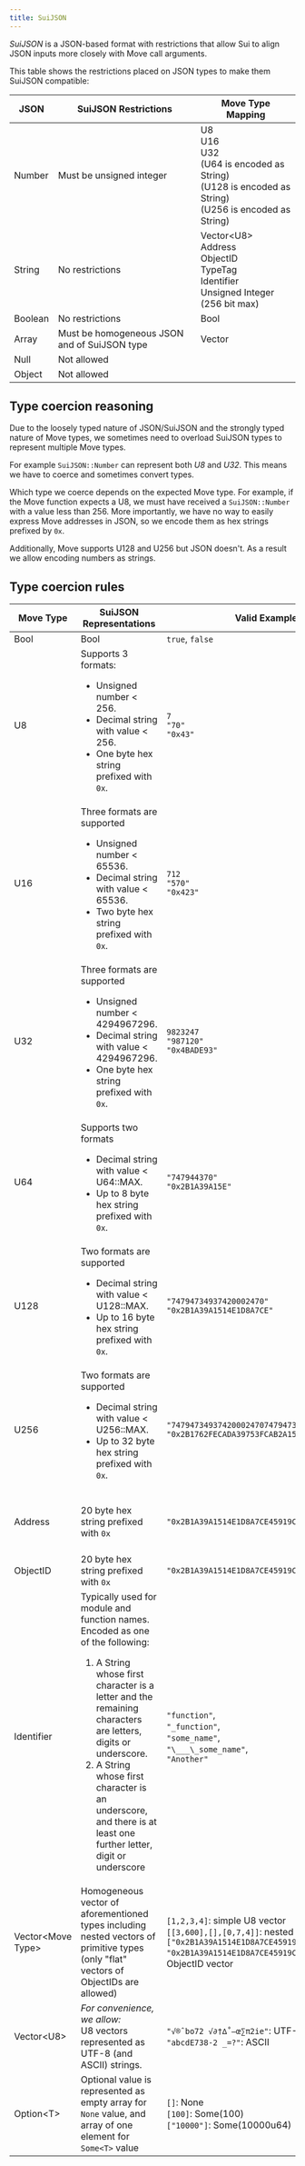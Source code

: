 ```yaml
---
title: SuiJSON
---
```


*SuiJSON* is a JSON-based format with restrictions that allow Sui to align JSON inputs more closely with Move call arguments.

This table shows the restrictions placed on JSON types to make them SuiJSON compatible:

| JSON    | SuiJSON Restrictions                         | Move Type Mapping                                                                               |
|---------|----------------------------------------------|-------------------------------------------------------------------------------------------------|
| Number  | Must be unsigned integer                     | U8<br>U16<br>U32<br>(U64 is encoded as String)<br>(U128 is encoded as String)<br>(U256 is encoded as String)                                                        |
| String  | No restrictions                              | Vector&lt;U8><br>Address<br>ObjectID<br>TypeTag<br>Identifier<br>Unsigned Integer (256 bit max) |
| Boolean | No restrictions                              | Bool                                                                                            |
| Array   | Must be homogeneous JSON and of SuiJSON type | Vector                                                                                          |
| Null    | Not allowed                                  |
| Object  | Not allowed                                  |

## Type coercion reasoning

Due to the loosely typed nature of JSON/SuiJSON and the strongly typed nature of Move types, we sometimes need to overload SuiJSON types to represent multiple Move types.

For example `SuiJSON::Number` can represent both *U8* and *U32*. This means we have to coerce and sometimes convert types.

Which type we coerce depends on the expected Move type. For example, if the Move function expects a U8, we must have received a `SuiJSON::Number` with a value less than 256. More importantly, we have no way to easily express Move addresses in JSON, so we encode them as hex strings prefixed by `0x`.

Additionally, Move supports U128 and U256 but JSON doesn't. As a result we allow encoding numbers as strings.

## Type coercion rules

| Move Type | SuiJSON Representations | Valid Examples | Invalid Examples |
| --- | --- | --- | --- |
| Bool | Bool | `true`, `false` |  | 
| U8 | Supports 3 formats:<ul><li>Unsigned number &lt; 256.</li><li>Decimal string with value &lt; 256.</li><li>One byte hex string prefixed with `0x`.</li></ul> | `7`<br>`"70"`<br>`"0x43"` | `-5`: negative not allowed<br>`3.9`: float not allowed<br>`NaN`: not allowed<br>`300`: U8 must be less than 256<br>`" 9"`: Spaces not allowed in string<br>`"9A"`: Hex num must be prefixed with `0x`<br>`"0x09CD"`: Too large for U8 |
| U16                   | Three formats are supported<ul><li>Unsigned number &lt; 65536. </li><li>Decimal string with value &lt; 65536.</li><li>Two byte hex string prefixed with `0x`.</li></ul>                                                                                                                                                               | `712`<br>`"570"`<br>`"0x423"`                                                                | `-5`: negative not allowed<br>`3.9`: float not allowed<br>`NaN`: not allowed<br>`98342300`: U16 must be less than 65536<br>`" 19"`: Spaces not allowed in string<br>`"9EA"`: Hex num must be prefixed with `0x`<br>`"0x049C1D"`: Too large for U16                 
| U32                   | Three formats are supported<ul><li>Unsigned number &lt; 4294967296. </li><li>Decimal string with value &lt; 4294967296.</li><li>One byte hex string prefixed with `0x`.</li></ul>                                                                                                                                                               | `9823247`<br>`"987120"`<br>`"0x4BADE93"`                                                                | `-5`: negative not allowed<br>`3.9`: float not allowed<br>`NaN`: not allowed<br>`123456789123456`: U32 must be less than 4294967296<br>`" 9"`: Spaces not allowed in string<br>`"9A"`: Hex num must be prefixed with `0x`<br>`"0x3FF1FF9FFDEFF"`: Too large for U32                 
| U64 | Supports two formats<ul><li>Decimal string with value &lt; U64::MAX.</li><li>Up to 8 byte hex string prefixed with `0x`.</li></ul> |`"747944370"`<br>`"0x2B1A39A15E"` | `123434`: Although this is a valid U64 number, it must be encoded as a string |
| U128                 | Two formats are supported<ul><li>Decimal string with value &lt; U128::MAX.</li><li>Up to 16 byte hex string prefixed with `0x`.</li></ul>                                                                                                                                                                                         | `"74794734937420002470"`<br>`"0x2B1A39A1514E1D8A7CE"`                                    | `34`: Although this is a valid U128 number, it must be encoded as a string                                                                                                                                                                            |
| U256                 | Two formats are supported<ul><li>Decimal string with value &lt; U256::MAX.</li><li>Up to 32 byte hex string prefixed with `0x`.</li></ul>                                                                                                                                                                                         | `"747947349374200024707479473493742000247"`<br>`"0x2B1762FECADA39753FCAB2A1514E1D8A7CE"`                                    | `123434`: Although this is a valid U256 number, it must be encoded as a string                                                                                                                                                                            | 
| Address | 20 byte hex string prefixed with `0x` | `"0x2B1A39A1514E1D8A7CE45919CFEB4FEE70B4E011"` | `0x2B1A39`: string too short<br>`2B1A39A1514E1D8A7CE45919CFEB4FEE70B4E011`: missing `0x` prefix<br>`0xG2B1A39A1514E1D8A7CE45919CFEB4FEE70B4E01`: invalid hex char `G` |
| ObjectID | 20 byte hex string prefixed with `0x` | `"0x2B1A39A1514E1D8A7CE45919CFEB4FEE70B4E011"` | Similar to above |
| Identifier | Typically used for module and function names. Encoded as one of the following:<ol><li>A String whose first character is a letter and the remaining characters are letters, digits or underscore.</li><li>A String whose first character is an underscore, and there is at least one further letter, digit or underscore</li></ol> | `"function"`,<br>`"_function"`,<br>`"some_name"`,<br>`"\___\_some_name"`,<br>`"Another"` | `"_"`: missing trailing underscore, digit or letter,<br>`"8name"`: cannot start with digit,<br>`".function"`: cannot start with period,<br>`" "`: cannot be empty space,<br>`"func name"`: cannot have spaces |
| Vector&lt;Move Type> | Homogeneous vector of aforementioned types including nested vectors of primitive types (only "flat" vectors of ObjectIDs are allowed) | `[1,2,3,4]`: simple U8 vector<br>`[[3,600],[],[0,7,4]]`: nested U32 vector `["0x2B1A39A1514E1D8A7CE45919CFEB4FEE", "0x2B1A39A1514E1D8A7CE45919CFEB4FEF"]`: ObjectID vector | `[1,2,3,false]`: not homogeneous JSON<br>`[1,2,null,4]`: invalid elements<br>`[1,2,"7"]`: although we allow encoding numbers as strings meaning this array can evaluate to `[1,2,7]`, the array is still ambiguous so it fails the homogeneity check. |
| Vector&lt;U8> | <em>For convenience, we allow:</em><br>U8 vectors represented as UTF-8 (and ASCII) strings. | `"√®ˆbo72 √∂†∆˚–œ∑π2ie"`: UTF-8<br>`"abcdE738-2 _=?"`: ASCII | |
| Option&lt;T>  | Optional value is represented as empty array for `None` value, and array of one element for `Some<T>` value | `[]`: None<br>`[100]`: Some(100)<br>`["10000"]`: Some(10000u64) ||

